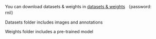 You can download datasets & weights in [datasets & weights](https://pan.baidu.com/s/14WYg5Vlbuf6MFbrdy5lBzQ) （password: rnil）

Datasets folder includes images and annotations

Weights folder includes a pre-trained model